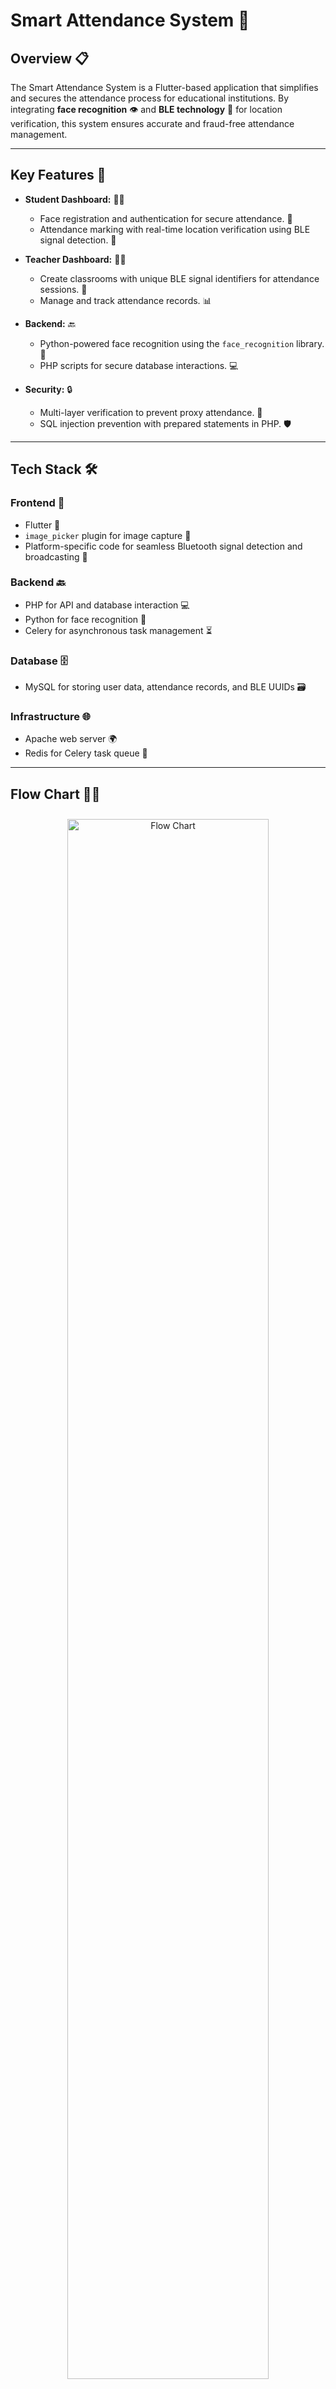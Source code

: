 # **Smart Attendance System** 📱

## **Overview** 📋
The Smart Attendance System is a Flutter-based application that simplifies and secures the attendance process for educational institutions. By integrating **face recognition** 👁️ and **BLE technology** 📡 for location verification, this system ensures accurate and fraud-free attendance management.

---

## **Key Features** 🌟
- **Student Dashboard:** 🧑‍🎓
  - Face registration and authentication for secure attendance. 📸
  - Attendance marking with real-time location verification using BLE signal detection. 📍
  
- **Teacher Dashboard:** 👩‍🏫
  - Create classrooms with unique BLE signal identifiers for attendance sessions. 🏫
  - Manage and track attendance records. 📊

- **Backend:** 🔙
  - Python-powered face recognition using the `face_recognition` library. 🐍
  - PHP scripts for secure database interactions. 💻

- **Security:** 🔒
  - Multi-layer verification to prevent proxy attendance. 🚫
  - SQL injection prevention with prepared statements in PHP. 🛡️

---

## **Tech Stack** 🛠️
### **Frontend** 📱
- Flutter 🦋
- `image_picker` plugin for image capture 📸
- Platform-specific code for seamless Bluetooth signal detection and broadcasting 📶

### **Backend** 🔙
- PHP for API and database interaction 💻
- Python for face recognition 🐍
- Celery for asynchronous task management ⏳

### **Database** 🗄️
- MySQL for storing user data, attendance records, and BLE UUIDs 🗃️

### **Infrastructure** 🌐
- Apache web server 🌍
- Redis for Celery task queue 🔄

---

## **Flow Chart** 🧑‍💻
<div align="center">
  <img src="images/flowChart.png" alt="Flow Chart" style="width: 80%; border-radius: 10px; margin: 10px;">
</div>

---

## **How It Works** 🤖
### **Student Workflow** 🧑‍🎓
1. Register with email and password. 📧🔑
2. Log in and register face for authentication. 📸
3. Mark attendance:
   - Location check using BLE UUID detection. 📍
   - Face verification via image capture and comparison. 👁️

### **Teacher Workflow** 👩‍🏫
1. Log in and create a classroom with details. 📝
2. Start an online attendance session. 🖥️
3. Monitor attendance records in real-time. ⏰

---

## **Screenshots** 🖼️

### **Student Workflow** 🧑‍🎓

### 1. **Student Dashboard** 📱
<!-- ![Student Dashboard]() -->
<img src="images/studentDashboard.jpg" alt="Student Dashboard" style="width: 250px; border-radius: 1%; margin: 10px;">

### 2. **Attendance Dashboard** 📊
<!-- ![Attendance Dashboard]() -->
<img src="images/attendanceDashboard.jpg" alt="Face Registration" style="width: 250px; border-radius: 1%; margin: 10px;">

### 3. **Attendance Marking** ✔️
<!-- ![Attendance Marking]() -->
<img src="images/attendanceInfo.jpg" alt="Attendance Marking" style="width: 250px; border-radius: 1%; margin: 10px;">

---

### **Teacher Workflow** 👩‍🏫 

### 1. **Teacher Dashboard/ Create Classroom** 🏫
<img src="images/teacherDashboard.jpg" alt="Attendance Marking" style="width: 250px; border-radius: 1%; margin: 10px;">

### 2. **Manage Online Attendance** 👩‍🏫
<img src="images/manageAttendance.jpg" alt="Attendance Marking" style="width: 250px; border-radius: 1%; margin: 10px;">

<!-- *(Add more screenshots as needed by saving images in your repository and linking them here.)* -->

---

## **Setup and Installation** ⚙️
### **Prerequisites** 📋
- Flutter installed on your system 📱
- Python 3.9+ with required libraries (`face_recognition`, `dlib`, `numpy`, `celery`) 🐍
- MySQL Server 🗃️
- PHP and a web server (Apache) 💻
- Redis or RabbitMQ for Celery task management 🔄

### **Steps** 📝
1. Clone the repository:
   ```bash
   git clone https://github.com/yourusername/smart-attendance-system.git

2. Navigate to the project directory:

   ```bash
   cd Flutter_Attendance/lib
   ```
3. Set up the backend:
   - Configure the PHP scripts in the `/lib/API` directory with your MySQL credentials. it also have `Schemas.txt` for database schemas.🗂️
   
   - Install Python dependencies:
      ```bash
      pip install -r requirements.txt
      ```
   - Start Redis on UBUNTU
      ```bash
      sudo service redis-server start
      ```
   - Start the Celery worker:
      ```bash
      celery  -A celery_tasks.tasks worker --loglevel=info -E
      ```
   - Start Apache server in it start MySQL, Apache 🌐
4. Run the frontend:

    ```bash
    flutter pub get
    flutter run
    ```